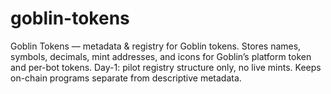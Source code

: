 # goblin-tokens
Goblin Tokens — metadata &amp; registry for Goblin tokens. Stores names, symbols, decimals, mint addresses, and icons for Goblin’s platform token and per-bot tokens. Day-1: pilot registry structure only, no live mints. Keeps on-chain programs separate from descriptive metadata.
